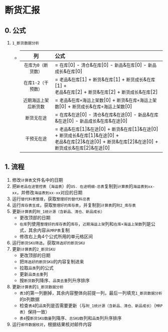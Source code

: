 # 断货汇报
## 0. 公式
1. `1_断货数据分析`
    - |列|公式|
      |:-:|:-|
      |`在库为0（断货数）`| = `在库`[0] - `清仓`&`在库`[0] - `新品`&`在库`[0] - `新品成长`&`在库`[0]|
      |`在库1-2（干预数）`| = `老品`&`在库`[1] + `断货`&`在库`[1] + `断货成长`&`在库`[1] +<br />`老品`&`在库`[2] + `断货`&`在库`[2] + `断货成长`&`在库`[2]|
      |`近期海运上架后断货数`| = `老品`&`在库+海运上架数`[0] + `断货`&`在库+海运上架数`[0] + `断货成长`&`在库+海运上架数`[0]|
      |`断货无在途`| = `在库`&`在途`[0] - `清仓`&`在库`&`在途`[0] - `新品`&`在库`&`在途`[0] - `新品成长`&`在库`&`在途`[0]|
      |`干预无在途`| = `老品`&`在库`[1]&`在途`[0] + `断货`&`在库`[1]&`在途`[0] + `断货成长`&`在库`[1]&`在途`[0] +<br />`老品`&`在库`[2]&`在途`[0] + `断货`&`在库`[2]&`在途`[0] + `断货成长`&`在库`[2]&`在途`[0]|

## 1. 流程
1. 修改`计算表`文件名中的日期
2. 把`新老品在途管控表`（`海运表`）的`US. 在途明细-总表`复制到`计算表`的`海运表到xx-xx`，并修改`海运表到xx-xx`对应的日期
3. 运行`替代料表整理`，获取`整理好的替代料总表`
4. 运行`库存表生成`，获取`整理好的库存表`，并复制到`计算表`的`附2_库存表`
5. 更新`计算表`的`附_1统计源（含新品、清仓、新品成长）`
    - 更改顶部的日期
    - `在库`列使用`整理好的库存表`的`库存`，`近期海运上架`列和`在库+海运上架数`列是公式，其余内容从`MRP表`复制
    - 修改右上角4个公式所用的单元格区间
6. 运行`断货SKU筛选`，获取`筛选好的断货SKU`
7. 更新`计算表`的`2_断货SKU`
    - 更改顶部的日期
    - 把`筛选好的断货SKU`的内容复制进来
    - 拉取`品类`列的公式
    - 更新`品类去重`列
    - 按`断货数`列降序、`品类去重`列升序排序
8. 更新`计算表`的`1_断货数据分析`
    - `表3`的第一列删掉，其余内容整体向前提一列，最后一列填充`1_断货数据分析`的`D`列数据
    - 检查`表4`的`品类`列是否需要更新（与`附_1统计源（含新品、清仓、新品成长）`（`MRP表`）保持一致）
    - `表4`按`断货SKU数量`列降序、`总SKU数`列和`品类`列升序排序
9. 运行`邮件数据核对`，根据结果核对邮件内容